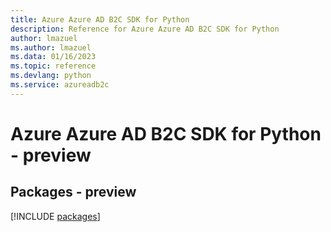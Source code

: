 ```yaml
---
title: Azure Azure AD B2C SDK for Python
description: Reference for Azure Azure AD B2C SDK for Python
author: lmazuel
ms.author: lmazuel
ms.data: 01/16/2023
ms.topic: reference
ms.devlang: python
ms.service: azureadb2c
---
```

# Azure Azure AD B2C SDK for Python - preview
## Packages - preview
[!INCLUDE [packages](azure-ad-b2c-index.md)]